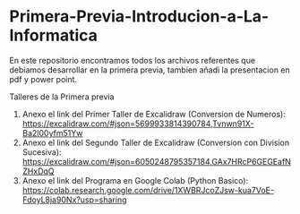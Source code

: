 # Primera-Previa-Introducion-a-La-Informatica
En este repositorio encontramos todos los archivos referentes que debiamos desarrollar en la primera previa, tambien añadi la presentacion en pdf y power point.

Talleres de la Primera previa
1. Anexo el link del Primer Taller de Excalidraw (Conversion de Numeros): https://excalidraw.com/#json=5699933814390784,Tvnwn91X-Ba2l00yfm51Yw
2. Anexo el link del Segundo Taller de Excalidraw (Conversion con Division Sucesiva): https://excalidraw.com/#json=6050248795357184,GAx7HRcP6GEGEafNZHxDqQ
3. Anexo el link del Programa en Google Colab (Python Basico): https://colab.research.google.com/drive/1XWBRJcoZJsw-kua7VoE-FdoyL8ja90Nx?usp=sharing
